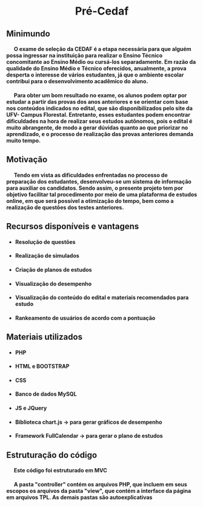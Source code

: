 <h1 style="text-align: center;">Pré-Cedaf</h1>
	<h2>Minimundo</h2>
	<h4 style="text-indent: 20px;">O exame de seleção da CEDAF é a etapa necessária para que alguém possa ingressar na instituição para realizar o Ensino Técnico concomitante ao Ensino Médio ou cursá-los separadamente. Em razão da qualidade do Ensino Médio e Técnico oferecidos, anualmente, a prova desperta o interesse de vários estudantes, já que o ambiente escolar contribui para o desenvolvimento acadêmico do aluno.</h4>
	<h4 style="text-indent: 20px;">Para obter um bom resultado no exame, os alunos podem optar por estudar a partir das provas dos anos anteriores e se orientar com base nos conteúdos indicados no edital, que são disponibilizados pelo site da UFV- Campus Florestal.  Entretanto, esses estudantes podem encontrar dificuldades na hora de realizar seus estudos autônomos, pois o edital é muito abrangente, de modo a gerar dúvidas quanto ao que priorizar no aprendizado, e o processo de realização das provas anteriores demanda muito tempo.
	</h4>
	<h2>Motivação</h2>
	<h4 style="text-indent: 20px;">Tendo em vista as dificuldades enfrentadas no processo de preparação dos estudantes, desenvolveu-se um sistema de informação para auxiliar os candidatos. Sendo assim, o presente projeto tem por objetivo facilitar tal procedimento por meio de uma plataforma de estudos online, em que será possível a otimização do tempo, bem como a realização de questões dos testes anteriores.
	</h4>
	<h2>Recursos disponíveis e vantagens</h2>
		<ul>
			<li><h4>Resolução de questões</h4></li>
			<li><h4>Realização de simulados</h4></li>
			<li><h4>Criação de planos de estudos</h4></li>
			<li><h4>Visualização do desempenho</h4></li>
			<li><h4>Visualização do conteúdo do edital e materiais recomendados para estudo</h4></li>
			<li><h4>Rankeamento de usuários de acordo com a pontuação</h4></li>
		</ul>
	<h2>Materiais utilizados</h2>
		<ul>
			<li><h4>PHP</h4></li>
			<li><h4>HTML e BOOTSTRAP</h4></li>
			<li><h4>CSS</h4></li>
			<li><h4>Banco de dados MySQL</h4></li>
			<li><h4>JS e JQuery</h4></li>
			<li><h4>Biblioteca chart.js  -> para gerar gráficos de desempenho</h4></li>
			<li><h4>Framework FullCalendar  -> para gerar o plano de estudos</h4></li>
		</ul>
	<h2>Estruturação do código</h2>
	<h4 style="text-indent: 20px;">Este código foi estruturado em MVC</h4>
	<h4 style="text-indent: 20px;">A pasta "controller" contém os arquivos PHP, que incluem em seus escopos os arquivos da pasta "view", que contém a interface da página em arquivos TPL. As demais pastas são autoexplicativas</h4>
